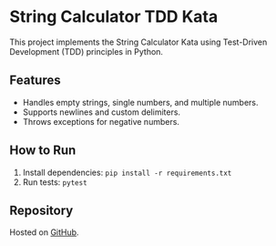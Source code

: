 # String Calculator TDD Kata

This project implements the String Calculator Kata using Test-Driven Development (TDD) principles in Python.

## Features
- Handles empty strings, single numbers, and multiple numbers.
- Supports newlines and custom delimiters.
- Throws exceptions for negative numbers.

## How to Run
1. Install dependencies: `pip install -r requirements.txt`
2. Run tests: `pytest`

## Repository
Hosted on [GitHub](<https://github.com/ShyamSunderSingh1/python-string-calculator>).
